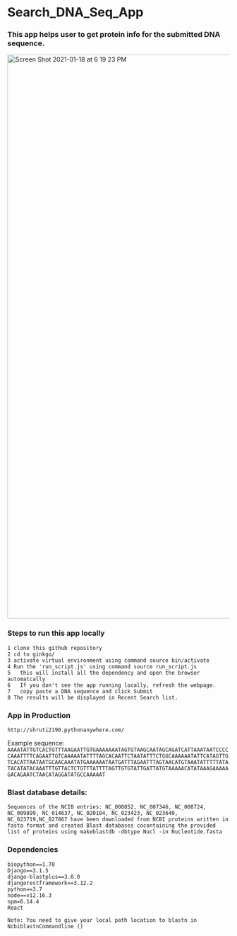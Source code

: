 # Search_DNA_Seq_App

### This app helps user to get protein info for the submitted DNA sequence. 

<img width="1274" alt="Screen Shot 2021-01-18 at 6 19 23 PM" src="https://user-images.githubusercontent.com/43798183/104970560-e625f080-59b9-11eb-84ee-c1dceb8e029f.png">

### Steps to run this app locally 
```
1 clone this github repository
2 cd to ginkgo/
3 activate virtual environment using command source bin/activate 
4 Run the 'run_script.js' using command source run_script.js
5	this will install all the dependency and open the browser automatcally
6	If you don't see the app running locally, refresh the webpage.
7	copy paste a DNA sequence and click Submit 
8 The results will be displayed in Recent Search list.
```    

###  App in Production
```
http://shruti2190.pythonanywhere.com/
```

 Example sequence:
`
AAAATATTGTCACTGTTTAAGAATTGTGAAAAAAATAGTGTAAGCAATAGCAGATCATTAAATAATCCCCCAAATTTTCAGAATTGTCAAAAATATTTTAGCACAATTCTAATATTTCTGGCAAAAAATATTCATAGTTGTCACATTAATAATGCAACAAATATGAAAAAATAATGATTTAGAATTTAGTAACATGTAAATATTTTTATATACATATACAAATTTGTTACTCTGTTTATTTTAGTTGTGTATTGATTATGTAAAAACATATAAAGAAAAAGACAGAATCTAACATAGGATATGCCAAAAAT
`

### Blast database details:

`
Sequences of the NCIB entries: ​​NC_000852, NC_007346, NC_008724, NC_009899, NC_014637, NC_020104, NC_023423, NC_023640, NC_023719,NC_027867 have been downloaded from NCBI proteins written in fasta format and created Blast databases cocontaining the provided list of proteins using makeblastdb -dbtype Nucl -in Nucleotide.fasta
`
### Dependencies
```
biopython==1.78
Django==3.1.5
django-blastplus==3.0.0
djangorestframework==3.12.2
python==3.7
node==v12.16.3
npm=6.14.4
React
```

```
Note: You need to give your local path location to blastn in NcbiblastnCommandline ()
```
